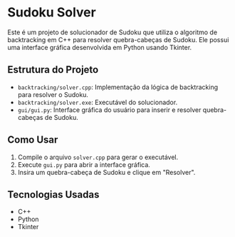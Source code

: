 # Sudoku Solver

Este é um projeto de solucionador de Sudoku que utiliza o algoritmo de backtracking em C++ para resolver quebra-cabeças de Sudoku. Ele possui uma interface gráfica desenvolvida em Python usando Tkinter.

## Estrutura do Projeto

- `backtracking/solver.cpp`: Implementação da lógica de backtracking para resolver o Sudoku.
- `backtracking/solver.exe`: Executável do solucionador.
- `gui/gui.py`: Interface gráfica do usuário para inserir e resolver quebra-cabeças de Sudoku.

## Como Usar

1. Compile o arquivo `solver.cpp` para gerar o executável.
2. Execute `gui.py` para abrir a interface gráfica.
3. Insira um quebra-cabeça de Sudoku e clique em "Resolver".

## Tecnologias Usadas

- C++
- Python
- Tkinter
